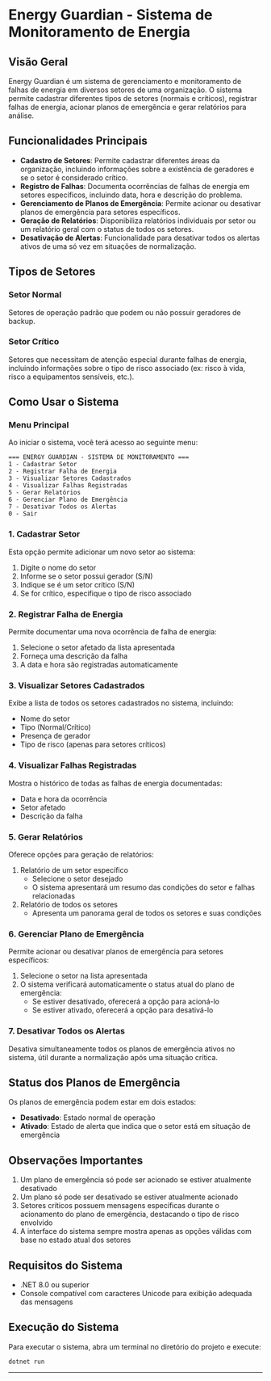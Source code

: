 # Energy Guardian - Sistema de Monitoramento de Energia

## Visão Geral

Energy Guardian é um sistema de gerenciamento e monitoramento de falhas de energia em diversos setores de uma organização. O sistema permite cadastrar diferentes tipos de setores (normais e críticos), registrar falhas de energia, acionar planos de emergência e gerar relatórios para análise.

## Funcionalidades Principais

- **Cadastro de Setores**: Permite cadastrar diferentes áreas da organização, incluindo informações sobre a existência de geradores e se o setor é considerado crítico.
- **Registro de Falhas**: Documenta ocorrências de falhas de energia em setores específicos, incluindo data, hora e descrição do problema.
- **Gerenciamento de Planos de Emergência**: Permite acionar ou desativar planos de emergência para setores específicos.
- **Geração de Relatórios**: Disponibiliza relatórios individuais por setor ou um relatório geral com o status de todos os setores.
- **Desativação de Alertas**: Funcionalidade para desativar todos os alertas ativos de uma só vez em situações de normalização.

## Tipos de Setores

### Setor Normal
Setores de operação padrão que podem ou não possuir geradores de backup.

### Setor Crítico
Setores que necessitam de atenção especial durante falhas de energia, incluindo informações sobre o tipo de risco associado (ex: risco à vida, risco a equipamentos sensíveis, etc.).

## Como Usar o Sistema

### Menu Principal

Ao iniciar o sistema, você terá acesso ao seguinte menu:

```
=== ENERGY GUARDIAN - SISTEMA DE MONITORAMENTO ===
1 - Cadastrar Setor
2 - Registrar Falha de Energia
3 - Visualizar Setores Cadastrados
4 - Visualizar Falhas Registradas
5 - Gerar Relatórios
6 - Gerenciar Plano de Emergência
7 - Desativar Todos os Alertas
0 - Sair
```

### 1. Cadastrar Setor

Esta opção permite adicionar um novo setor ao sistema:
1. Digite o nome do setor
2. Informe se o setor possui gerador (S/N)
3. Indique se é um setor crítico (S/N)
4. Se for crítico, especifique o tipo de risco associado

### 2. Registrar Falha de Energia

Permite documentar uma nova ocorrência de falha de energia:
1. Selecione o setor afetado da lista apresentada
2. Forneça uma descrição da falha
3. A data e hora são registradas automaticamente

### 3. Visualizar Setores Cadastrados

Exibe a lista de todos os setores cadastrados no sistema, incluindo:
- Nome do setor
- Tipo (Normal/Crítico)
- Presença de gerador
- Tipo de risco (apenas para setores críticos)

### 4. Visualizar Falhas Registradas

Mostra o histórico de todas as falhas de energia documentadas:
- Data e hora da ocorrência
- Setor afetado
- Descrição da falha

### 5. Gerar Relatórios

Oferece opções para geração de relatórios:
1. Relatório de um setor específico
   - Selecione o setor desejado
   - O sistema apresentará um resumo das condições do setor e falhas relacionadas
2. Relatório de todos os setores
   - Apresenta um panorama geral de todos os setores e suas condições

### 6. Gerenciar Plano de Emergência

Permite acionar ou desativar planos de emergência para setores específicos:
1. Selecione o setor na lista apresentada
2. O sistema verificará automaticamente o status atual do plano de emergência:
   - Se estiver desativado, oferecerá a opção para acioná-lo
   - Se estiver ativado, oferecerá a opção para desativá-lo

### 7. Desativar Todos os Alertas

Desativa simultaneamente todos os planos de emergência ativos no sistema, útil durante a normalização após uma situação crítica.

## Status dos Planos de Emergência

Os planos de emergência podem estar em dois estados:
- **Desativado**: Estado normal de operação
- **Ativado**: Estado de alerta que indica que o setor está em situação de emergência

## Observações Importantes

1. Um plano de emergência só pode ser acionado se estiver atualmente desativado
2. Um plano só pode ser desativado se estiver atualmente acionado
3. Setores críticos possuem mensagens específicas durante o acionamento do plano de emergência, destacando o tipo de risco envolvido
4. A interface do sistema sempre mostra apenas as opções válidas com base no estado atual dos setores

## Requisitos do Sistema

- .NET 8.0 ou superior
- Console compatível com caracteres Unicode para exibição adequada das mensagens

## Execução do Sistema

Para executar o sistema, abra um terminal no diretório do projeto e execute:

```
dotnet run
```

---
